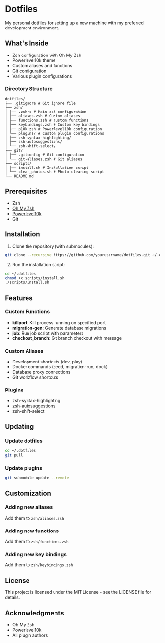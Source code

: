 # Dotfiles

My personal dotfiles for setting up a new machine with my preferred development environment.

## What's Inside

- Zsh configuration with Oh My Zsh
- Powerlevel10k theme
- Custom aliases and functions
- Git configuration
- Various plugin configurations

### Directory Structure

```plaintext
dotfiles/
├── .gitignore # Git ignore file
├── zsh/
│ ├── .zshrc # Main zsh configuration
│ ├── aliases.zsh # Custom aliases
│ ├── functions.zsh # Custom functions
│ ├── keybindings.zsh # Custom key bindings
│ ├── p10k.zsh # Powerlevel10k configuration
│ └── plugins/ # Custom plugin configurations
│ ├── zsh-syntax-highlighting/
│ ├── zsh-autosuggestions/
│ └── zsh-shift-select/
├── git/
│ ├── .gitconfig # Git configuration
│ └── git-aliases.zsh # Git aliases
├── scripts/
│ ├── install.sh # Installation script
│ └── clear_photos.sh # Photo clearing script
└── README.md
```

## Prerequisites

- Zsh
- [Oh My Zsh](https://ohmyz.sh/)
- [Powerlevel10k](https://github.com/romkatv/powerlevel10k)
- Git

## Installation

1. Clone the repository (with submodules):

```bash
git clone --recursive https://github.com/yourusername/dotfiles.git ~/.dotfiles
```

2. Run the installation script:

```bash
cd ~/.dotfiles
chmod +x scripts/install.sh
./scripts/install.sh
```

## Features

### Custom Functions

- **killport**: Kill process running on specified port
- **migration-gen**: Generate database migrations
- **job**: Run job script with parameters
- **checkout_branch**: Git branch checkout with message

### Custom Aliases

- Development shortcuts (dev, play)
- Docker commands (seed, migration-run, dock)
- Database proxy connections
- Git workflow shortcuts

### Plugins

- zsh-syntax-highlighting
- zsh-autosuggestions
- zsh-shift-select

## Updating

### Update dotfiles

```bash
cd ~/.dotfiles
git pull
```

### Update plugins

```bash
git submodule update --remote
```

## Customization

### Adding new aliases

Add them to `zsh/aliases.zsh`

### Adding new functions

Add them to `zsh/functions.zsh`

### Adding new key bindings

Add them to `zsh/keybindings.zsh`

## License

This project is licensed under the MIT License - see the LICENSE file for details.

## Acknowledgments

- Oh My Zsh
- Powerlevel10k
- All plugin authors
